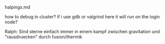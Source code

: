 halpings.md

how to debug in cluster? if i use gdb or valgrind here it will run on the login node?

Ralph: Sind sterne einfach immer in einem kampf zwischen gravitation und "rausdruecken" durch fusion/thermik
